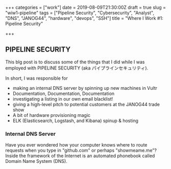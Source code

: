 +++
categories = ["work"]
date = 2019-08-09T21:30:00Z
draft = true
slug = "wiw1-pipeline"
tags = ["Pipeline Security", "Cybersecurity", "Analyst", "DNS", "JANOG44", "hardware", "devops", "SSH"]
title = "Where I Work #1: Pipeline Security"

+++
## PIPELINE SECURITY

This blg post is to discuss some of the things that I did while I was employed with PIPELINE SECURITY (aka パイプラインセキュリティ).

In short, I was responsible for

* making an internal DNS server by spinning up new machines in Vultr
* Documentation, Documentation, Documentation
* investigating a listing in our own email blacklist!
* giving a high-level pitch to potential customers at the JANOG44 trade show
* A bit of hardware provisioning magic
* ELK (Elasticsearch, Logstash, and Kibana) spinup & hosting

### Internal DNS Server

Have you ever wondered how your computer knows where to route requests when you type in "github.com" or perhaps "showmeame.me"? Inside the framework of the Internet is an automated phonebook called Domain Name System (DNS).